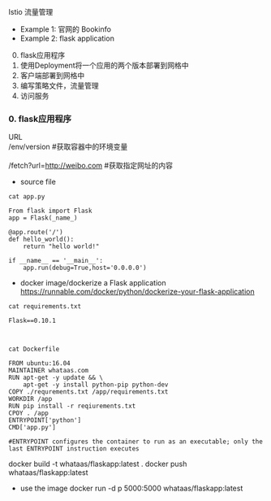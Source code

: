 Istio 流量管理
- Example 1: 官网的 Bookinfo
- Example 2: flask application
0. flask应用程序
1. 使用Deployment将一个应用的两个版本部署到网格中
2. 客户端部署到网格中
3. 编写策略文件，流量管理
4. 访问服务


### 0. flask应用程序
URL <br/>
/env/version   #获取容器中的环境变量<br/><br/>
/fetch?url=http://weibo.com #获取指定网址的内容<br/>

- source file
```
cat app.py

From flask import Flask
app = Flask(_name_)

@app.route('/')
def hello_world():
    return "hello world!"

if __name__ == '__main__':
    app.run(debug=True,host='0.0.0.0')
```

- docker image/dockerize a Flask application
https://runnable.com/docker/python/dockerize-your-flask-application <br/>
```
cat requirements.txt

Flask==0.10.1



cat Dockerfile

FROM ubuntu:16.04
MAINTAINER whataas.com
RUN apt-get -y update && \
    apt-get -y install python-pip python-dev
COPY ./requrements.txt /app/requirements.txt
WORKDIR /app
RUN pip install -r reqiurements.txt
CPOY . /app
ENTRYPOINT['python']
CMD['app.py']

#ENTRYPOINT configures the container to run as an executable; only the last ENTRYPOINT instruction executes

```
docker build -t whataas/flaskapp:latest .
docker push whataas/flaskapp:latest

- use the image
docker run -d p 5000:5000 whataas/flaskapp:latest
